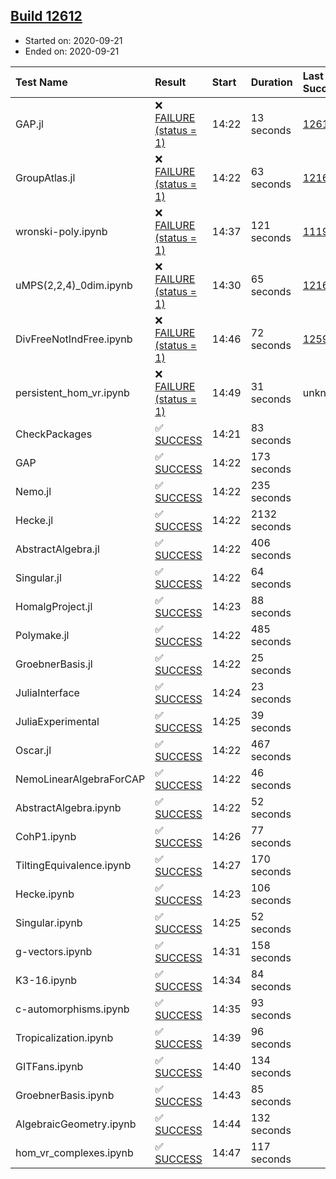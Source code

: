 ## [Build 12612](https://oscarci.mathematik.uni-kl.de/job/oscar/12612/)

* Started on: 2020-09-21
* Ended on: 2020-09-21

| Test Name    | Result | Start | Duration | Last Success | First Failure |
|:-------------|:-------|:------|:---------|:-------------|:--------------|
| GAP.jl | ❌ [FAILURE (status = 1)](https://oscarci.mathematik.uni-kl.de/job/oscar/12612/artifact/logs/build-12612/GAP.jl.log) | 14:22 | 13 seconds | [12611](https://oscarci.mathematik.uni-kl.de/job/oscar/12611/) | [12612](https://oscarci.mathematik.uni-kl.de/job/oscar/12612/) |
| GroupAtlas.jl | ❌ [FAILURE (status = 1)](https://oscarci.mathematik.uni-kl.de/job/oscar/12612/artifact/logs/build-12612/GroupAtlas.jl.log) | 14:22 | 63 seconds | [12167](https://oscarci.mathematik.uni-kl.de/job/oscar/12167/) | [12168](https://oscarci.mathematik.uni-kl.de/job/oscar/12168/) |
| wronski-poly.ipynb | ❌ [FAILURE (status = 1)](https://oscarci.mathematik.uni-kl.de/job/oscar/12612/artifact/logs/build-12612/wronski-poly.ipynb.log) | 14:37 | 121 seconds | [11192](https://oscarci.mathematik.uni-kl.de/job/oscar/11192/) | [11193](https://oscarci.mathematik.uni-kl.de/job/oscar/11193/) |
| uMPS(2,2,4)_0dim.ipynb | ❌ [FAILURE (status = 1)](https://oscarci.mathematik.uni-kl.de/job/oscar/12612/artifact/logs/build-12612/uMPS-2-2-4-_0dim.ipynb.log) | 14:30 | 65 seconds | [12167](https://oscarci.mathematik.uni-kl.de/job/oscar/12167/) | [12168](https://oscarci.mathematik.uni-kl.de/job/oscar/12168/) |
| DivFreeNotIndFree.ipynb | ❌ [FAILURE (status = 1)](https://oscarci.mathematik.uni-kl.de/job/oscar/12612/artifact/logs/build-12612/DivFreeNotIndFree.ipynb.log) | 14:46 | 72 seconds | [12594](https://oscarci.mathematik.uni-kl.de/job/oscar/12594/) | [12595](https://oscarci.mathematik.uni-kl.de/job/oscar/12595/) |
| persistent_hom_vr.ipynb | ❌ [FAILURE (status = 1)](https://oscarci.mathematik.uni-kl.de/job/oscar/12612/artifact/logs/build-12612/persistent_hom_vr.ipynb.log) | 14:49 | 31 seconds | unknown | unknown |
| CheckPackages | ✅ [SUCCESS](https://oscarci.mathematik.uni-kl.de/job/oscar/12612/artifact/logs/build-12612/CheckPackages.log) | 14:21 | 83 seconds |  |  |
| GAP | ✅ [SUCCESS](https://oscarci.mathematik.uni-kl.de/job/oscar/12612/artifact/logs/build-12612/GAP.log) | 14:22 | 173 seconds |  |  |
| Nemo.jl | ✅ [SUCCESS](https://oscarci.mathematik.uni-kl.de/job/oscar/12612/artifact/logs/build-12612/Nemo.jl.log) | 14:22 | 235 seconds |  |  |
| Hecke.jl | ✅ [SUCCESS](https://oscarci.mathematik.uni-kl.de/job/oscar/12612/artifact/logs/build-12612/Hecke.jl.log) | 14:22 | 2132 seconds |  |  |
| AbstractAlgebra.jl | ✅ [SUCCESS](https://oscarci.mathematik.uni-kl.de/job/oscar/12612/artifact/logs/build-12612/AbstractAlgebra.jl.log) | 14:22 | 406 seconds |  |  |
| Singular.jl | ✅ [SUCCESS](https://oscarci.mathematik.uni-kl.de/job/oscar/12612/artifact/logs/build-12612/Singular.jl.log) | 14:22 | 64 seconds |  |  |
| HomalgProject.jl | ✅ [SUCCESS](https://oscarci.mathematik.uni-kl.de/job/oscar/12612/artifact/logs/build-12612/HomalgProject.jl.log) | 14:23 | 88 seconds |  |  |
| Polymake.jl | ✅ [SUCCESS](https://oscarci.mathematik.uni-kl.de/job/oscar/12612/artifact/logs/build-12612/Polymake.jl.log) | 14:22 | 485 seconds |  |  |
| GroebnerBasis.jl | ✅ [SUCCESS](https://oscarci.mathematik.uni-kl.de/job/oscar/12612/artifact/logs/build-12612/GroebnerBasis.jl.log) | 14:22 | 25 seconds |  |  |
| JuliaInterface | ✅ [SUCCESS](https://oscarci.mathematik.uni-kl.de/job/oscar/12612/artifact/logs/build-12612/JuliaInterface.log) | 14:24 | 23 seconds |  |  |
| JuliaExperimental | ✅ [SUCCESS](https://oscarci.mathematik.uni-kl.de/job/oscar/12612/artifact/logs/build-12612/JuliaExperimental.log) | 14:25 | 39 seconds |  |  |
| Oscar.jl | ✅ [SUCCESS](https://oscarci.mathematik.uni-kl.de/job/oscar/12612/artifact/logs/build-12612/Oscar.jl.log) | 14:22 | 467 seconds |  |  |
| NemoLinearAlgebraForCAP | ✅ [SUCCESS](https://oscarci.mathematik.uni-kl.de/job/oscar/12612/artifact/logs/build-12612/NemoLinearAlgebraForCAP.log) | 14:22 | 46 seconds |  |  |
| AbstractAlgebra.ipynb | ✅ [SUCCESS](https://oscarci.mathematik.uni-kl.de/job/oscar/12612/artifact/logs/build-12612/AbstractAlgebra.ipynb.log) | 14:22 | 52 seconds |  |  |
| CohP1.ipynb | ✅ [SUCCESS](https://oscarci.mathematik.uni-kl.de/job/oscar/12612/artifact/logs/build-12612/CohP1.ipynb.log) | 14:26 | 77 seconds |  |  |
| TiltingEquivalence.ipynb | ✅ [SUCCESS](https://oscarci.mathematik.uni-kl.de/job/oscar/12612/artifact/logs/build-12612/TiltingEquivalence.ipynb.log) | 14:27 | 170 seconds |  |  |
| Hecke.ipynb | ✅ [SUCCESS](https://oscarci.mathematik.uni-kl.de/job/oscar/12612/artifact/logs/build-12612/Hecke.ipynb.log) | 14:23 | 106 seconds |  |  |
| Singular.ipynb | ✅ [SUCCESS](https://oscarci.mathematik.uni-kl.de/job/oscar/12612/artifact/logs/build-12612/Singular.ipynb.log) | 14:25 | 52 seconds |  |  |
| g-vectors.ipynb | ✅ [SUCCESS](https://oscarci.mathematik.uni-kl.de/job/oscar/12612/artifact/logs/build-12612/g-vectors.ipynb.log) | 14:31 | 158 seconds |  |  |
| K3-16.ipynb | ✅ [SUCCESS](https://oscarci.mathematik.uni-kl.de/job/oscar/12612/artifact/logs/build-12612/K3-16.ipynb.log) | 14:34 | 84 seconds |  |  |
| c-automorphisms.ipynb | ✅ [SUCCESS](https://oscarci.mathematik.uni-kl.de/job/oscar/12612/artifact/logs/build-12612/c-automorphisms.ipynb.log) | 14:35 | 93 seconds |  |  |
| Tropicalization.ipynb | ✅ [SUCCESS](https://oscarci.mathematik.uni-kl.de/job/oscar/12612/artifact/logs/build-12612/Tropicalization.ipynb.log) | 14:39 | 96 seconds |  |  |
| GITFans.ipynb | ✅ [SUCCESS](https://oscarci.mathematik.uni-kl.de/job/oscar/12612/artifact/logs/build-12612/GITFans.ipynb.log) | 14:40 | 134 seconds |  |  |
| GroebnerBasis.ipynb | ✅ [SUCCESS](https://oscarci.mathematik.uni-kl.de/job/oscar/12612/artifact/logs/build-12612/GroebnerBasis.ipynb.log) | 14:43 | 85 seconds |  |  |
| AlgebraicGeometry.ipynb | ✅ [SUCCESS](https://oscarci.mathematik.uni-kl.de/job/oscar/12612/artifact/logs/build-12612/AlgebraicGeometry.ipynb.log) | 14:44 | 132 seconds |  |  |
| hom_vr_complexes.ipynb | ✅ [SUCCESS](https://oscarci.mathematik.uni-kl.de/job/oscar/12612/artifact/logs/build-12612/hom_vr_complexes.ipynb.log) | 14:47 | 117 seconds |  |  |
